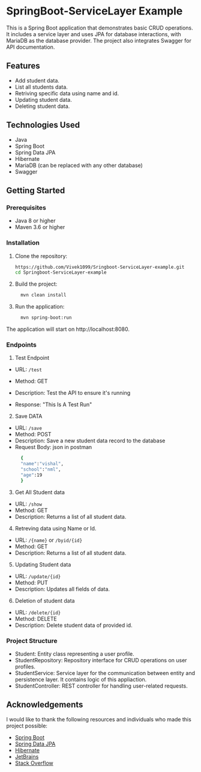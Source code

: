 # SpringBoot-ServiceLayer Example

This is a Spring Boot application that demonstrates basic CRUD operations. It includes a service layer and uses JPA for database interactions, with MariaDB as the database provider. The project also integrates Swagger for API documentation.

## Features

- Add student data.
- List all students data.
- Retriving specific data using name and id.
- Updating student data.
- Deleting student data.

## Technologies Used

- Java
- Spring Boot
- Spring Data JPA
- Hibernate
- MariaDB (can be replaced with any other database)
- Swagger

## Getting Started

### Prerequisites

- Java 8 or higher
- Maven 3.6 or higher

### Installation

1. Clone the repository:
   ```sh
   https://github.com/Vivek1099/Sringboot-ServiceLayer-example.git
   cd Springboot-ServiceLayer-example
2. Build the project:
   ```sh
     mvn clean install
3. Run the application:
   ```sh
     mvn spring-boot:run
The application will start on http://localhost:8080.

### Endpoints

1. Test Endpoint
- URL: `/test`

- Method: GET

- Description: Test the API to ensure it's running

- Response: "This Is A Test Run"

2. Save DATA
- URL: `/save`
- Method: POST
- Description: Save a new student data record to the database
- Request Body: json in postman
  ```sh
    {
    "name":"vishal",
    "school":"nml",
    "age":19
    }

3. Get All Student data
- URL: `/show`
- Method: GET
- Description: Returns a list of all student data.
  
4. Retreving data using Name or Id.
- URL: `/{name}` or `/byid/{id}`
- Method: GET
- Description: Returns a list of all student data.

5. Updating Student data
- URL: `/update/{id}`
- Method: PUT
- Description: Updates all fields of data.

6. Deletion of student data
- URL: `/delete/{id}`
- Method: DELETE
- Description: Delete student data of provided id.

### Project Structure

- Student: Entity class representing a user profile.
- StudentRepository: Repository interface for CRUD operations on user profiles.
- StudentService: Service layer for the communication between entity and persistence layer. It contains logic of this appliaction.
- StudentController: REST controller for handling user-related requests.

## Acknowledgements

I would like to thank the following resources and individuals who made this project possible:

- [Spring Boot](https://spring.io/projects/spring-boot)
- [Spring Data JPA](https://spring.io/projects/spring-data-jpa)
- [Hibernate](http://hibernate.org/)
- [JetBrains](https://www.jetbrains.com/idea/)
- [Stack Overflow](https://stackoverflow.com/)
